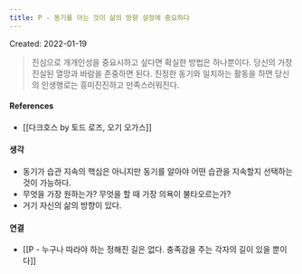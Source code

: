 ```yaml
---
title: P - 동기를 아는 것이 삶의 방향 설정에 중요하다
---
```


Created: 2022-01-19

>진심으로 개개인성을 중요시하고 싶다면 확실한 방법은 하나뿐이다. 당신의 가장 진실된 열망과 바람을 존중하면 된다. 진정한 동기와 일치하는 활동을 하면 당신의 인생행로는 흥미진진하고 만족스러워진다.

#### References
- [[다크호스 by 토드 로즈, 오기 오가스]]

#### 생각
- 동기가 습관 지속의 핵심은 아니지만 동기를 알아야 어떤 습관을 지속할지 선택하는 것이 가능하다.
- 무엇을 가장 원하는가? 무엇을 할 때 가장 의욕이 불타오르는가?
- 거기 자신의 삶의 방향이 있다.

#### 연결
- [[P - 누구나 따라야 하는 정해진 길은 없다. 충족감을 주는 각자의 길이 있을 뿐이다]]